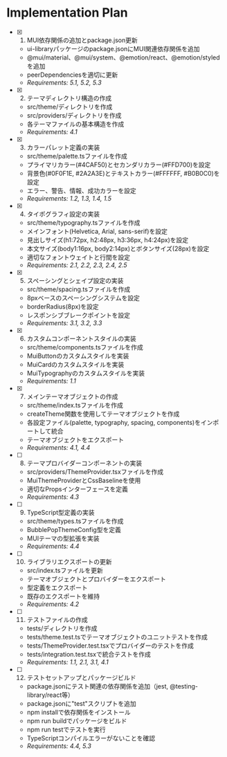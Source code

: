 # Implementation Plan

- [x] 1. MUI依存関係の追加とpackage.json更新
  - ui-libraryパッケージのpackage.jsonにMUI関連依存関係を追加
  - @mui/material、@mui/system、@emotion/react、@emotion/styledを追加
  - peerDependenciesを適切に更新
  - _Requirements: 5.1, 5.2, 5.3_

- [x] 2. テーマディレクトリ構造の作成
  - src/theme/ディレクトリを作成
  - src/providers/ディレクトリを作成
  - 各テーマファイルの基本構造を作成
  - _Requirements: 4.1_

- [x] 3. カラーパレット定義の実装
  - src/theme/palette.tsファイルを作成
  - プライマリカラー(#4CAF50)とセカンダリカラー(#FFD700)を設定
  - 背景色(#0F0F1E, #2A2A3E)とテキストカラー(#FFFFFF, #B0B0C0)を設定
  - エラー、警告、情報、成功カラーを設定
  - _Requirements: 1.2, 1.3, 1.4, 1.5_

- [x] 4. タイポグラフィ設定の実装
  - src/theme/typography.tsファイルを作成
  - メインフォント(Helvetica, Arial, sans-serif)を設定
  - 見出しサイズ(h1:72px, h2:48px, h3:36px, h4:24px)を設定
  - 本文サイズ(body1:16px, body2:14px)とボタンサイズ(28px)を設定
  - 適切なフォントウェイトと行間を設定
  - _Requirements: 2.1, 2.2, 2.3, 2.4, 2.5_

- [x] 5. スペーシングとシェイプ設定の実装
  - src/theme/spacing.tsファイルを作成
  - 8pxベースのスペーシングシステムを設定
  - borderRadius(8px)を設定
  - レスポンシブブレークポイントを設定
  - _Requirements: 3.1, 3.2, 3.3_

- [x] 6. カスタムコンポーネントスタイルの実装
  - src/theme/components.tsファイルを作成
  - MuiButtonのカスタムスタイルを実装
  - MuiCardのカスタムスタイルを実装
  - MuiTypographyのカスタムスタイルを実装
  - _Requirements: 1.1_

- [x] 7. メインテーマオブジェクトの作成
  - src/theme/index.tsファイルを作成
  - createTheme関数を使用してテーマオブジェクトを作成
  - 各設定ファイル(palette, typography, spacing, components)をインポートして統合
  - テーマオブジェクトをエクスポート
  - _Requirements: 4.1, 4.4_

- [ ] 8. テーマプロバイダーコンポーネントの実装
  - src/providers/ThemeProvider.tsxファイルを作成
  - MuiThemeProviderとCssBaselineを使用
  - 適切なPropsインターフェースを定義
  - _Requirements: 4.3_

- [ ] 9. TypeScript型定義の実装
  - src/theme/types.tsファイルを作成
  - BubblePopThemeConfig型を定義
  - MUIテーマの型拡張を実装
  - _Requirements: 4.4_

- [ ] 10. ライブラリエクスポートの更新
  - src/index.tsファイルを更新
  - テーマオブジェクトとプロバイダーをエクスポート
  - 型定義をエクスポート
  - 既存のエクスポートを維持
  - _Requirements: 4.2_

- [ ] 11. テストファイルの作成
  - tests/ディレクトリを作成
  - tests/theme.test.tsでテーマオブジェクトのユニットテストを作成
  - tests/ThemeProvider.test.tsxでプロバイダーのテストを作成
  - tests/integration.test.tsxで統合テストを作成
  - _Requirements: 1.1, 2.1, 3.1, 4.1_

- [ ] 12. テストセットアップとパッケージビルド
  - package.jsonにテスト関連の依存関係を追加（jest, @testing-library/react等）
  - package.jsonに"test"スクリプトを追加
  - npm installで依存関係をインストール
  - npm run buildでパッケージをビルド
  - npm run testでテストを実行
  - TypeScriptコンパイルエラーがないことを確認
  - _Requirements: 4.4, 5.3_